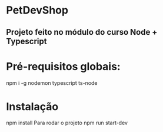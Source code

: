 # PetDevShop


<h2>Projeto feito no módulo do curso Node + Typescript</h2>

<h1>Pré-requisitos globais:</h1>
npm i -g nodemon typescript ts-node

<h1>Instalação</h1>
npm install
Para rodar o projeto
npm run start-dev
